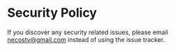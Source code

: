 # Security Policy

If you discover any security related issues, please email necostv@gmail.com instead of using the issue tracker.

